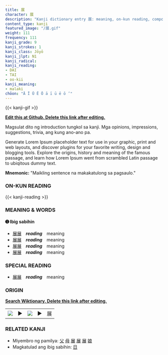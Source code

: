 ```yaml
---
title: 展
character: 展
description: "Kanji dictionary entry 展: meaning, on-kun reading, compounds, origin, related kanji"
content_type: kanji
featured_image: "/展.gif"
weight: 111
frequency: 111
kanji_grade: 9
kanji_strokes: 1
kanji_class: Jōyō
kanji_jlpt: N1
kanji_radical: 
kanji_reading: 
- DAI
- TAI
- oo-kii
kanji_meaning:
- malaki
chōon: "Ā Ī Ū Ē Ō ā ī ū ē ō ’"
---
```

[//]: # (Don't edit the line below. Kanji animated GIF code is automatically generated.)
{{< kanji-gif >}}

[//]: # (Edit below this line.)

**[Edit this at Github. Delete this link after editing.](https://github.com/tim0g/tim/tree/main/content/kanji/展/index.md)**

Magsulat dito ng introduction tungkol sa kanji. Mga opinions, impressions, suggestions, trivia, ang kung ano-ano pa.

Generate Lorem Ipsum placeholder text for use in your graphic, print and web layouts, and discover plugins for your favorite writing, design and blogging tools. Explore the origins, history and meaning of the famous passage, and learn how Lorem Ipsum went from scrambled Latin passage to ubiqitous dummy text.
 
**Mnemonic:** "Maikling sentence na makakatulong sa pagsaulo."

### ON-KUN READING

[//]: # (Don't edit the line below. ON-KUN READING code is automatically generated.)
{{< kanji-reading >}}

### MEANING & WORDS

#### ➊ **Ibig sabihin**
  - [展](../展)[展](../展)　***reading***　meaning
  - [展](../展)[展](../展)　***reading***　meaning
  - [展](../展)[展](../展)　***reading***　meaning
  - [展](../展)[展](../展)　***reading***　meaning

### SPECIAL READING
  - [展](../展)[展](../展)　***reading***　meaning

### ORIGIN

**[Search Wiktionary. Delete this link after editing.](https://wiktionary.org/wiki/展)**
<table class="kanji-table"><tr><td>
<img src="60px-展-bronze.svg.png">
</td><td>▶</td><td>
<img src="60px-展-oracle.svg.png">
</td><td>▶</td>
<td class="kanji-origin">展</td>
</tr></table>

### RELATED KANJI
- Miyembro ng pamilya: [父](../父) [母](../母) [展](../展) [展](../展) [展](../展) [娘](../娘)
- Magkatulad ang ibig sabihin: [日](../日)
